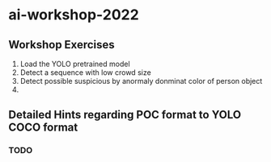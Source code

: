 # ai-workshop-2022

## Workshop Exercises

1. Load the YOLO pretrained model
2. Detect a sequence with low crowd size
3. Detect possible suspicious by anormaly donminat color of person object
4. 




## Detailed Hints regarding POC format to YOLO COCO format 

### TODO


